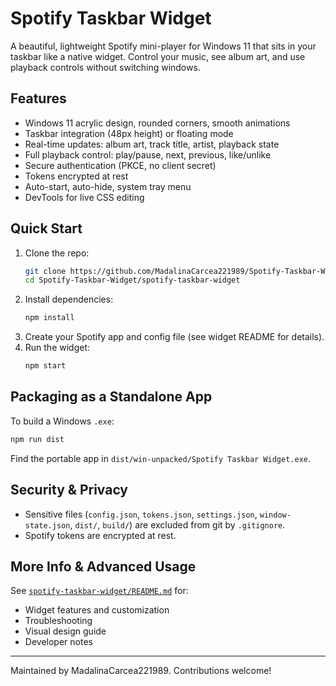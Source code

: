 # Spotify Taskbar Widget

A beautiful, lightweight Spotify mini-player for Windows 11 that sits in your taskbar like a native widget. Control your music, see album art, and use playback controls without switching windows.

## Features
- Windows 11 acrylic design, rounded corners, smooth animations
- Taskbar integration (48px height) or floating mode
- Real-time updates: album art, track title, artist, playback state
- Full playback control: play/pause, next, previous, like/unlike
- Secure authentication (PKCE, no client secret)
- Tokens encrypted at rest
- Auto-start, auto-hide, system tray menu
- DevTools for live CSS editing

## Quick Start
1. Clone the repo:
   ```bash
   git clone https://github.com/MadalinaCarcea221989/Spotify-Taskbar-Widget.git
   cd Spotify-Taskbar-Widget/spotify-taskbar-widget
   ```
2. Install dependencies:
   ```bash
   npm install
   ```
3. Create your Spotify app and config file (see widget README for details).
4. Run the widget:
   ```bash
   npm start
   ```

## Packaging as a Standalone App
To build a Windows `.exe`:
```bash
npm run dist
```
Find the portable app in `dist/win-unpacked/Spotify Taskbar Widget.exe`.

## Security & Privacy
- Sensitive files (`config.json`, `tokens.json`, `settings.json`, `window-state.json`, `dist/`, `build/`) are excluded from git by `.gitignore`.
- Spotify tokens are encrypted at rest.

## More Info & Advanced Usage
See [`spotify-taskbar-widget/README.md`](./spotify-taskbar-widget/README.md) for:
- Widget features and customization
- Troubleshooting
- Visual design guide
- Developer notes

---
Maintained by MadalinaCarcea221989. Contributions welcome!
